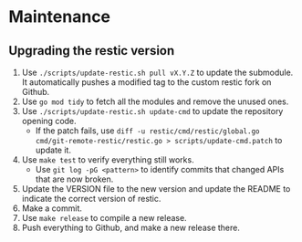 # Maintenance

## Upgrading the restic version

1. Use `./scripts/update-restic.sh pull vX.Y.Z` to update the submodule. It automatically pushes a modified tag to the custom restic fork on Github.
3. Use `go mod tidy` to fetch all the modules and remove the unused ones.
4. Use `./scripts/update-restic.sh update-cmd` to update the repository opening code.
   - If the patch fails, use `diff -u restic/cmd/restic/global.go cmd/git-remote-restic/restic.go > scripts/update-cmd.patch` to update it.
5. Use `make test` to verify everything still works.
   - Use `git log -pG <pattern>` to identify commits that changed APIs that are now broken.
6. Update the VERSION file to the new version and update the README to indicate the correct version of restic.
7. Make a commit.
8. Use `make release` to compile a new release.
9. Push everything to Github, and make a new release there.
